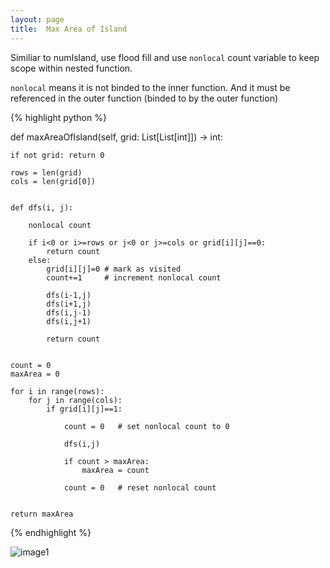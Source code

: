 ```yaml
---
layout: page
title:  Max Area of Island
---
```


Similiar to numIsland, use flood fill and use ```nonlocal``` count variable to keep scope within nested function.

```nonlocal``` means it is not binded to the inner function. And it must be referenced in the outer function (binded to by the outer function)

{% highlight python %}

def maxAreaOfIsland(self, grid: List[List[int]]) -> int:
    
    if not grid: return 0
    
    rows = len(grid)
    cols = len(grid[0])
    
    
    def dfs(i, j):
    
        nonlocal count
    
        if i<0 or i>=rows or j<0 or j>=cols or grid[i][j]==0:
            return count
        else:
            grid[i][j]=0 # mark as visited
            count+=1     # increment nonlocal count
            
            dfs(i-1,j)
            dfs(i+1,j)
            dfs(i,j-1)
            dfs(i,j+1)
        
            return count
        
    
    count = 0
    maxArea = 0
    
    for i in range(rows):
        for j in range(cols):
            if grid[i][j]==1:
                
                count = 0   # set nonlocal count to 0
                
                dfs(i,j)
                
                if count > maxArea:
                    maxArea = count
    
                count = 0   # reset nonlocal count
                
    
    return maxArea

{% endhighlight %}


![image1]()